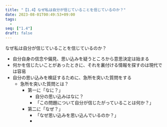 ```yaml
---
title: "【1.4】なぜ私は自分が信じていることを信じているのか？"
date: 2023-08-01T00:49:53+09:00
tags: 
  -
seq: ["1.4"]
draft: false
---
```


なぜ私は自分が信じていることを信じているのか？
- 自分自身の信念や偏見、思い込みを疑うところから意思決定は始まる
- 何かを信じたいことがあったときに、それを裏付ける情報を探すのは現代では容易
- 自分の思い込みを検証するために、急所を突いた質問をする
  - 急所を突いた質問とは？
    - 第一に「なに？」
      - 自分の思い込みはなに？
      - 「この問題について自分が信じたがっていることは何か？」
    - 第二に「なぜ？」
      - 「なぜ思い込みを思い込んでいるのか？」
      - 

